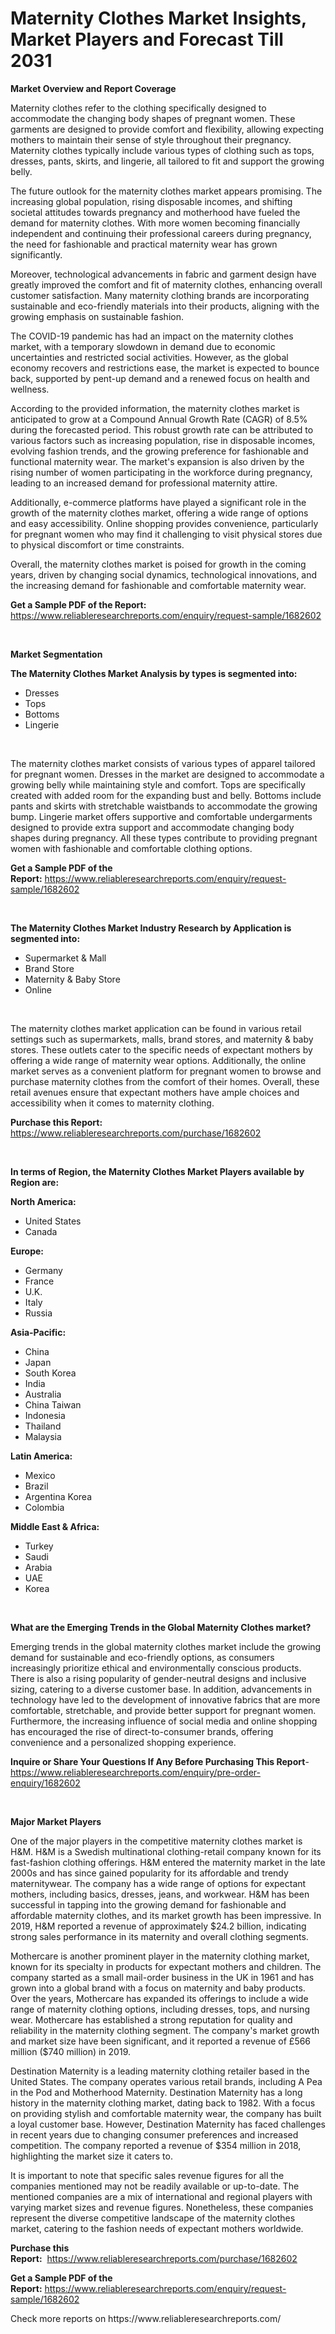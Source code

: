 <p><h1>Maternity Clothes Market Insights, Market Players and Forecast Till 2031</h1></p><p><strong>Market Overview and Report Coverage</strong></p>
<p><p>Maternity clothes refer to the clothing specifically designed to accommodate the changing body shapes of pregnant women. These garments are designed to provide comfort and flexibility, allowing expecting mothers to maintain their sense of style throughout their pregnancy. Maternity clothes typically include various types of clothing such as tops, dresses, pants, skirts, and lingerie, all tailored to fit and support the growing belly.</p><p>The future outlook for the maternity clothes market appears promising. The increasing global population, rising disposable incomes, and shifting societal attitudes towards pregnancy and motherhood have fueled the demand for maternity clothes. With more women becoming financially independent and continuing their professional careers during pregnancy, the need for fashionable and practical maternity wear has grown significantly.</p><p>Moreover, technological advancements in fabric and garment design have greatly improved the comfort and fit of maternity clothes, enhancing overall customer satisfaction. Many maternity clothing brands are incorporating sustainable and eco-friendly materials into their products, aligning with the growing emphasis on sustainable fashion.</p><p>The COVID-19 pandemic has had an impact on the maternity clothes market, with a temporary slowdown in demand due to economic uncertainties and restricted social activities. However, as the global economy recovers and restrictions ease, the market is expected to bounce back, supported by pent-up demand and a renewed focus on health and wellness.</p><p>According to the provided information, the maternity clothes market is anticipated to grow at a Compound Annual Growth Rate (CAGR) of 8.5% during the forecasted period. This robust growth rate can be attributed to various factors such as increasing population, rise in disposable incomes, evolving fashion trends, and the growing preference for fashionable and functional maternity wear. The market's expansion is also driven by the rising number of women participating in the workforce during pregnancy, leading to an increased demand for professional maternity attire.</p><p>Additionally, e-commerce platforms have played a significant role in the growth of the maternity clothes market, offering a wide range of options and easy accessibility. Online shopping provides convenience, particularly for pregnant women who may find it challenging to visit physical stores due to physical discomfort or time constraints.</p><p>Overall, the maternity clothes market is poised for growth in the coming years, driven by changing social dynamics, technological innovations, and the increasing demand for fashionable and comfortable maternity wear.</p></p>
<p><strong>Get a Sample PDF of the Report:</strong> <a href="https://www.reliableresearchreports.com/enquiry/request-sample/1682602">https://www.reliableresearchreports.com/enquiry/request-sample/1682602</a></p>
<p>&nbsp;</p>
<p><strong>Market Segmentation</strong></p>
<p><strong>The Maternity Clothes Market Analysis by types is segmented into:</strong></p>
<p><ul><li>Dresses</li><li>Tops</li><li>Bottoms</li><li>Lingerie</li></ul></p>
<p>&nbsp;</p>
<p><p>The maternity clothes market consists of various types of apparel tailored for pregnant women. Dresses in the market are designed to accommodate a growing belly while maintaining style and comfort. Tops are specifically created with added room for the expanding bust and belly. Bottoms include pants and skirts with stretchable waistbands to accommodate the growing bump. Lingerie market offers supportive and comfortable undergarments designed to provide extra support and accommodate changing body shapes during pregnancy. All these types contribute to providing pregnant women with fashionable and comfortable clothing options.</p></p>
<p><strong>Get a Sample PDF of the Report:</strong>&nbsp;<a href="https://www.reliableresearchreports.com/enquiry/request-sample/1682602">https://www.reliableresearchreports.com/enquiry/request-sample/1682602</a></p>
<p>&nbsp;</p>
<p><strong>The Maternity Clothes Market Industry Research by Application is segmented into:</strong></p>
<p><ul><li>Supermarket & Mall</li><li>Brand Store</li><li>Maternity & Baby Store</li><li>Online</li></ul></p>
<p>&nbsp;</p>
<p><p>The maternity clothes market application can be found in various retail settings such as supermarkets, malls, brand stores, and maternity & baby stores. These outlets cater to the specific needs of expectant mothers by offering a wide range of maternity wear options. Additionally, the online market serves as a convenient platform for pregnant women to browse and purchase maternity clothes from the comfort of their homes. Overall, these retail avenues ensure that expectant mothers have ample choices and accessibility when it comes to maternity clothing.</p></p>
<p><strong>Purchase this Report:</strong>&nbsp; <a href="https://www.reliableresearchreports.com/purchase/1682602">https://www.reliableresearchreports.com/purchase/1682602</a></p>
<p>&nbsp;</p>
<p><strong>In terms of Region, the Maternity Clothes Market Players available by Region are:</strong></p>
<p>
    <p> <strong> North America: </strong>
        <ul>
            <li>United States</li>
            <li>Canada</li>
        </ul>
        </p> 
    <p> <strong> Europe: </strong>
        <ul>
            <li>Germany</li>
            <li>France</li>
            <li>U.K.</li>
            <li>Italy</li>
            <li>Russia</li>
        </ul>
        </p> 
    <p> <strong> Asia-Pacific: </strong>
        <ul>
            <li>China</li>
            <li>Japan</li>
            <li>South Korea</li>
            <li>India</li>
            <li>Australia</li>
            <li>China Taiwan</li>
            <li>Indonesia</li>
            <li>Thailand</li>
            <li>Malaysia</li>
        </ul>
        </p> 
    <p> <strong> Latin America: </strong>
        <ul>
            <li>Mexico</li>
            <li>Brazil</li>
            <li>Argentina Korea</li>
            <li>Colombia</li>
        </ul>
        </p> 
    <p> <strong> Middle East & Africa: </strong>
        <ul>
            <li>Turkey</li>
            <li>Saudi</li>
            <li>Arabia</li>
            <li>UAE</li>
            <li>Korea</li>
        </ul>
    </p>
    </p>
<p>&nbsp;</p>
<p><strong>What are the Emerging Trends in the Global Maternity Clothes market?</strong></p>
<p><p>Emerging trends in the global maternity clothes market include the growing demand for sustainable and eco-friendly options, as consumers increasingly prioritize ethical and environmentally conscious products. There is also a rising popularity of gender-neutral designs and inclusive sizing, catering to a diverse customer base. In addition, advancements in technology have led to the development of innovative fabrics that are more comfortable, stretchable, and provide better support for pregnant women. Furthermore, the increasing influence of social media and online shopping has encouraged the rise of direct-to-consumer brands, offering convenience and a personalized shopping experience.</p></p>
<p><strong>Inquire or Share Your Questions If Any Before Purchasing This Report</strong>- <a href="https://www.reliableresearchreports.com/enquiry/pre-order-enquiry/1682602">https://www.reliableresearchreports.com/enquiry/pre-order-enquiry/1682602</a></p>
<p>&nbsp;</p>
<p><strong>Major Market Players</strong></p>
<p><p>One of the major players in the competitive maternity clothes market is H&M. H&M is a Swedish multinational clothing-retail company known for its fast-fashion clothing offerings. H&M entered the maternity market in the late 2000s and has since gained popularity for its affordable and trendy maternitywear. The company has a wide range of options for expectant mothers, including basics, dresses, jeans, and workwear. H&M has been successful in tapping into the growing demand for fashionable and affordable maternity clothes, and its market growth has been impressive. In 2019, H&M reported a revenue of approximately $24.2 billion, indicating strong sales performance in its maternity and overall clothing segments.</p><p>Mothercare is another prominent player in the maternity clothing market, known for its specialty in products for expectant mothers and children. The company started as a small mail-order business in the UK in 1961 and has grown into a global brand with a focus on maternity and baby products. Over the years, Mothercare has expanded its offerings to include a wide range of maternity clothing options, including dresses, tops, and nursing wear. Mothercare has established a strong reputation for quality and reliability in the maternity clothing segment. The company's market growth and market size have been significant, and it reported a revenue of £566 million ($740 million) in 2019.</p><p>Destination Maternity is a leading maternity clothing retailer based in the United States. The company operates various retail brands, including A Pea in the Pod and Motherhood Maternity. Destination Maternity has a long history in the maternity clothing market, dating back to 1982. With a focus on providing stylish and comfortable maternity wear, the company has built a loyal customer base. However, Destination Maternity has faced challenges in recent years due to changing consumer preferences and increased competition. The company reported a revenue of $354 million in 2018, highlighting the market size it caters to.</p><p>It is important to note that specific sales revenue figures for all the companies mentioned may not be readily available or up-to-date. The mentioned companies are a mix of international and regional players with varying market sizes and revenue figures. Nonetheless, these companies represent the diverse competitive landscape of the maternity clothes market, catering to the fashion needs of expectant mothers worldwide.</p></p>
<p><strong>Purchase this Report:</strong>&nbsp;&nbsp;<a href="https://www.reliableresearchreports.com/purchase/1682602">https://www.reliableresearchreports.com/purchase/1682602</a></p>
<p></p>
<p><strong>Get a Sample PDF of the Report:</strong>&nbsp;<a href="https://www.reliableresearchreports.com/enquiry/request-sample/1682602">https://www.reliableresearchreports.com/enquiry/request-sample/1682602</a></p>
<p>Check more reports on https://www.reliableresearchreports.com/</p>